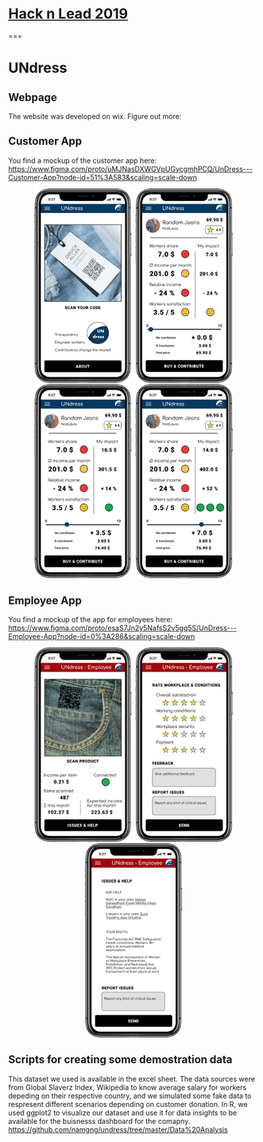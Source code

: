 # [Hack n Lead 2019](https://womenplusplus.ch/hacknlead)

===

# UNdress

## Webpage
The website was developed on wix.
Figure out more:


## Customer App
You find a mockup of the customer app here:
https://www.figma.com/proto/uMJNasDXWGVpUGycgmhPCQ/UnDress---Customer-App?node-id=51%3A583&scaling=scale-down

<p align="center">
  <img src="/Screenshots%20UNdress%20App/1_UNdress.png" width="200" title="UNdress start page">
  <img src="/Screenshots%20UNdress%20App/2_UNdress.png" width="200" title="UNdress dashboard 1">
  <img src="/Screenshots%20UNdress%20App/3_UNdress.png" width="200" title="UNdress dashboard 2">
  <img src="/Screenshots%20UNdress%20App/4_UNdress.png" width="200" title="UNdress dashboard 3">
</p>

## Employee App
You find a mockup of the app for employees here:
https://www.figma.com/proto/esaS7Jn2y5NafsS2v5gq5S/UnDress---Employee-App?node-id=0%3A286&scaling=scale-down

<p align="center">
  <img src="/Screenshots%20UNdress%20App/1_UNdress_Employee.png" width="200" title="UNdress employee start page">
  <img src="/Screenshots%20UNdress%20App/2_UNdress_Employee.png" width="200" title="UNdress employee dashboard 1">
  <img src="/Screenshots%20UNdress%20App/3_UNdress_Employee.png" width="200" title="UNdress employee dashboard 2">
</p>


## Scripts for creating some demostration data
This dataset we used is available in the excel sheet.
The data sources were from Global Slaverz Index, Wikipedia to know average salary for workers depeding on their respective country, and we simulated some fake data to respresent different scenarios depending on customer donation. 
In R, we used ggplot2 to visualize our dataset and use it for data insights to be available for the buisnesss dashboard for the comapny.
https://github.com/namgng/undress/tree/master/Data%20Analysis
